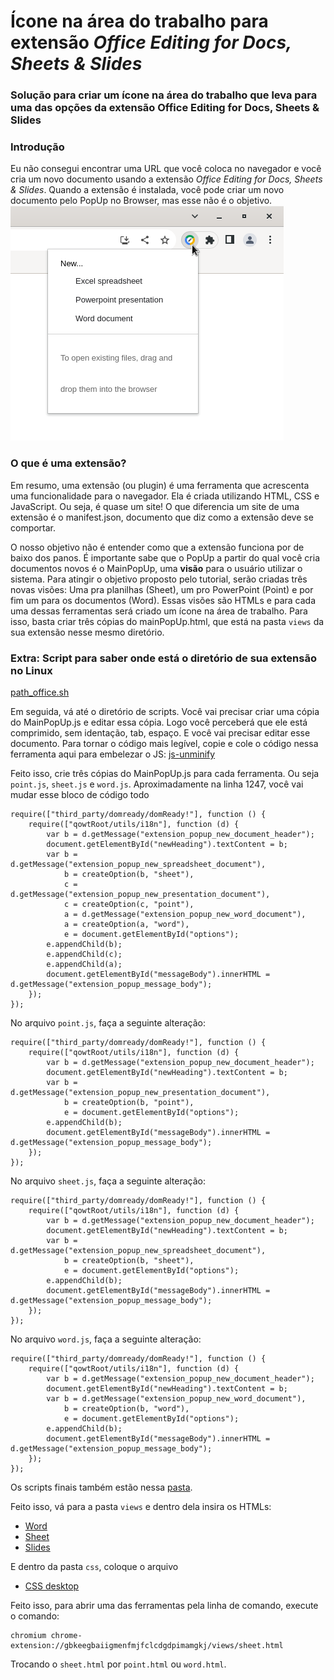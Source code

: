 # Ícone na área do trabalho para extensão _Office Editing for Docs, Sheets & Slides_
### Solução para criar um ícone na área do trabalho que leva para uma das opções da extensão Office Editing for Docs, Sheets & Slides

### Introdução
Eu não consegui encontrar uma URL que você coloca no navegador e você cria um novo documento usando a extensão _Office Editing for Docs, Sheets & Slides_.
Quando a extensão é instalada, você pode criar um novo documento pelo PopUp no Browser, mas esse não é o objetivo.
![mainPopUp.png](img/mainPopUp.png)

### O que é uma extensão?
Em resumo, uma extensão (ou plugin) é uma ferramenta que acrescenta uma funcionalidade para o navegador. Ela é criada utilizando HTML, CSS e JavaScript. Ou seja, é quase um site! O que diferencia um site de uma extensão é o manifest.json, documento que diz como a extensão deve se comportar.

O nosso objetivo não é entender como que a extensão funciona por de baixo dos panos. É importante sabe que o PopUp a partir do qual você cria documentos novos é o MainPopUp, uma **visão** para o usuário utilizar o sistema.
Para atingir o objetivo proposto pelo tutorial, serão criadas três novas visões: Uma pra planilhas (Sheet), um pro PowerPoint (Point) e por fim um para os documentos (Word). Essas visões são HTMLs e para cada uma dessas ferramentas será criado um ícone na área de trabalho.
Para isso, basta criar três cópias do mainPopUp.html, que está na pasta `views` da sua extensão nesse mesmo diretório.

### Extra: Script para saber onde está o diretório de sua extensão no Linux
[path_office.sh](scripts/path_office.sh)

Em seguida, vá até o diretório de scripts. Você vai precisar criar uma cópia do MainPopUp.js e editar essa cópia. Logo você perceberá que ele está comprimido, sem identação, tab, espaço. E você vai precisar editar esse documento. Para tornar o código mais legível, copie e cole o código nessa ferramenta aqui para embelezar o JS:
[js-unminify](https://www.ipvoid.com/js-unminify/)

Feito isso, crie três cópias do MainPopUp.js para cada ferramenta. Ou seja `point.js`, `sheet.js` e `word.js`.
Aproximadamente na linha 1247, você vai mudar esse bloco de código todo

```
require(["third_party/domready/domReady!"], function () {
    require(["qowtRoot/utils/i18n"], function (d) {
        var b = d.getMessage("extension_popup_new_document_header");
        document.getElementById("newHeading").textContent = b;
        var b = d.getMessage("extension_popup_new_spreadsheet_document"),
            b = createOption(b, "sheet"),
            c = d.getMessage("extension_popup_new_presentation_document"),
            c = createOption(c, "point"),
            a = d.getMessage("extension_popup_new_word_document"),
            a = createOption(a, "word"),
            e = document.getElementById("options");
        e.appendChild(b);
        e.appendChild(c);
        e.appendChild(a);
        document.getElementById("messageBody").innerHTML = d.getMessage("extension_popup_message_body");
    });
});
```

No arquivo `point.js`, faça a seguinte alteração:

```
require(["third_party/domready/domReady!"], function () {
    require(["qowtRoot/utils/i18n"], function (d) {
        var b = d.getMessage("extension_popup_new_document_header");
        document.getElementById("newHeading").textContent = b;
        var b = d.getMessage("extension_popup_new_presentation_document"),
            b = createOption(b, "point"),
            e = document.getElementById("options");
        e.appendChild(b);
        document.getElementById("messageBody").innerHTML = d.getMessage("extension_popup_message_body");
    });
});
```

No arquivo `sheet.js`, faça a seguinte alteração:

```
require(["third_party/domready/domReady!"], function () {
    require(["qowtRoot/utils/i18n"], function (d) {
        var b = d.getMessage("extension_popup_new_document_header");
        document.getElementById("newHeading").textContent = b;
        var b = d.getMessage("extension_popup_new_spreadsheet_document"),
            b = createOption(b, "sheet"),
            e = document.getElementById("options");
        e.appendChild(b);
        document.getElementById("messageBody").innerHTML = d.getMessage("extension_popup_message_body");
    });
});
```


No arquivo `word.js`, faça a seguinte alteração:

```
require(["third_party/domready/domReady!"], function () {
    require(["qowtRoot/utils/i18n"], function (d) {
        var b = d.getMessage("extension_popup_new_document_header");
        document.getElementById("newHeading").textContent = b;
        var b = d.getMessage("extension_popup_new_word_document"),
            b = createOption(b, "word"),
            e = document.getElementById("options");
        e.appendChild(b);
        document.getElementById("messageBody").innerHTML = d.getMessage("extension_popup_message_body");
    });
});
```

Os scripts finais também estão nessa [pasta](scripts).

Feito isso, vá para a pasta `views` e dentro dela insira os HTMLs:
- [Word](html_css/word.html)
- [Sheet](html_css/sheet.html)
- [Slides](html_css/point.html)

E dentro da pasta `css`, coloque o arquivo
- [CSS desktop](html_css/desktop_individual.html)

Feito isso, para abrir uma das ferramentas pela linha de comando, execute o comando:
```
chromium chrome-extension://gbkeegbaiigmenfmjfclcdgdpimamgkj/views/sheet.html
```
Trocando o `sheet.html` por `point.html` ou `word.html`.
